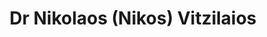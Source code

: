 ---
layout: usrl/usrl_single_profile
title: Dr Nikolaos (Nikos) Vitzilaios
description: Assistant Professor
img: assets/img/people/photo_vitzilaios.jpg
importance: 1
category: faculty
related_publications: false

profiles:
  # if you want to include more than one profile, just replicate the following block
  # and create one content file for each profile inside _pages/
  - align: left
    image: people/photo_vitzilaios.jpg
    content: info/usrl_vitzilaios.md
    image_circular: false # crops the image to make it circular
    more_info: >
      <h3> <b> Dr. Nikolaos (Nikos) Vitzilaios </b> </h3>
      <p> <i class="fas fa-envelope fa-fw"> </i> vitzilaios@sc.edu <br> 
      <i class="fas fa-phone fa-fw"></i> 803-777-9754 <br> 
      <i class="fas fa-map-marker-alt fa-fw"></i> Room A214, 300 Main Street <br> 
      <i class="fas fa-fw fa-fw"></i> Columbia, South Carolina, SC, 29208 <br> 
      <i class="fas fa-fw fa-fw"></i> United States of America <br>
---